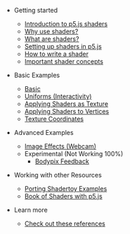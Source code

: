 * Getting started
    * [Introduction to p5.js shaders](/)
    * [Why use shaders?](./docs/why-use-shaders.md)
    * [What are shaders?](./docs/what-are-shaders.md)
    * [Setting up shaders in p5.js](./docs/setting-up-shaders-in-p5.md)
    * [How to write a shader](./docs/how-to-write-a-shader.md)
    * [Important shader concepts](./docs/important-concepts.md) 
    
* Basic Examples
   * [Basic](./docs/examples/basic.md)
   * [Uniforms (Interactivity)](./docs/examples/interactivity.md)
   * [Applying Shaders as Texture](./docs/examples/shaders_to_shapes.md)
   * [Applying Shaders to Vertices](./docs/examples/shaders_to_vertices.md)
   * [Texture Coordinates](./docs/examples/texture_coordinates.md)  
   
* Advanced Examples
   * [Image Effects (Webcam)](./docs/examples/image_effects.md)
   * Experimental (Not Working 100%)
      * [Bodypix Feedback](./docs/examples/bodypix.md)
      
* Working with other Resources
   * [Porting Shadertoy Examples](./docs/examples/shadertoy.md)
   * [Book of Shaders with p5.js](./docs/examples/bookofshaders.md)


* Learn more
   * [Check out these references](./docs/continue-learning.md)
